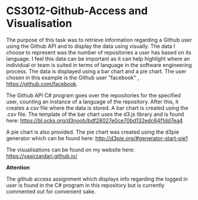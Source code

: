 # CS3012-Github-Access and Visualisation

The purpose of this task was to retrieve information regarding a Github user using the Github API and to display the data using visually.
The data I choose to represent was the number of repositories a user has based on its language. I feel this data can be important as it can help highlight where an individual or team is suited in terms of language in the software engineering process. The data is displayed using a bar chart and a pie chart.
The user chosen in this example is the Github user "facebook" , https://github.com/facebook.

The Github API C# program goes over the repositories for the specified user, counting an instance of a language of the repository. After this, it creates a csv file where the data is stored.
A bar chart is created using the .csv file. The template of the bar chart uses the d3.js library and is found here: https://bl.ocks.org/d3noob/bdf28027e0ce70bd132edc64f1dd7ea4

A pie chart is also provided. The pie chart was created using the d3pie generator which can be found here: http://d3pie.org/#generator-start-pie1

The visualisations can be found on my website here: https://yasirzardari.github.io/

**Attention**  

The github access assignment which displays info regarding the logged in user is found in the C# program in this repository but is currently commented out for convenient sake.

